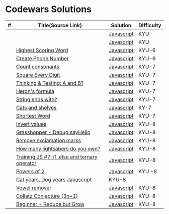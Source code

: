 # Codewars Solutions



| #   | Title(Source Link)                                                                                                                                                          | Solution                                                    | Difficulty |
| --- | -------------------------------------------------------------------------------------------------------------------------------------------------------------- | ----------------------------------------------------------- | ---------- |
|    | []() |    [Javascript](./KYU-)    | KYU        |
|    | []() |    [Javascript](./KYU-)    | KYU        |
|    | [Highest Scoring Word](https://www.codewars.com/kata/57eb8fcdf670e99d9b000272) |    [Javascript](./KYU-6/Highest.js) | KYU-6    |
|    | [Create Phone Number](https://www.codewars.com/kata/525f50e3b73515a6db000b83) |    [Javascript](./KYU-6/Number.js)  | KYU-6     |
|    | [Count consonants](https://www.codewars.com/kata/564e7fc20f0b53eb02000106) |    [Javascript](./KYU-7/consonants.js)  | KYU-7    |
|    | [Square Every Digit](https://www.codewars.com/kata/546e2562b03326a88e000020) |    [Javascript](./KYU-7/Digit.js)    | KYU-7     |
|    | [Thinking & Testing: A and B?](https://www.codewars.com/kata/56d904db9963e9cf5000037d) |  [Javascript](./KYU-7/Testing.js)|KYU-7|
|    | [Heron's formula](https://www.codewars.com/kata/57aa218e72292d98d500240f) |    [Javascript](./KYU-7/formula.js)    | KYU-7      |
|    | [String ends with?](https://www.codewars.com/kata/51f2d1cafc9c0f745c00037d) |    [Javascript](./KYU-7/String_ends.js)    | KYU-7|
|    | [Cats and shelves](https://www.codewars.com/kata/62c93765cef6f10030dfa92b) |    [Javascript](./KYU-7/shelves.js)    | KY-7      |
|    | [Shortest Word](https://www.codewars.com/kata/57cebe1dc6fdc20c57000ac9) |    [Javascript](./KYU-7/Shortest.js)    | KYU-7       |
|    | [Invert values](https://www.codewars.com/kata/5899dc03bc95b1bf1b0000ad) |    [Javascript](./KYU-8/Invert.js)    | KYU-8         |
|    | [Grasshopper - Debug sayHello](https://www.codewars.com/kata/5625618b1fe21ab49f00001f)|[Javascript](./KYU8/Grasshopper.js)|KYU-8|
|    | [Remove exclamation marks](https://www.codewars.com/kata/57a0885cbb9944e24c00008e) |    [Javascript](./KYU-8/Remove.js)  | KYU-8|
|    | [How many lightsabers do you own?](https://www.codewars.com/kata/51f9d93b4095e0a7200001b8) |[Javascript](./KYU8/lightsabers.js)|KYU-8 |
|    | [Training JS #7: if..else and ternary operator](https://www.codewars.com/kata/57202aefe8d6c514300001fd) |    [Javascript](./KYU-8/ternary_operator.js)    | KYU-8  |
|    | [Powers of 2](https://www.codewars.com/kata/57a083a57cb1f31db7000028) |    [Javascript](./KYU-8/Powers_of_2.js)    | KYU -8     |
|    | [Cat years, Dog years](https://www.codewars.com/kata/5a6663e9fd56cb5ab800008b)  [Javascript](./KYU8/Cat_years_Dog_years.js)|KYU-8|
|    | [Vowel remover](https://www.codewars.com/kata/5547929140907378f9000039) |    [Javascript](./KYU-8/Vowel_remover.js)   | KYU-8   |
|    | [Collatz Conjecture (3n+1)](https://www.codewars.com/kata/577a6e90d48e51c55e000217) |[Javascript](./KYU8/Collatz_Conjecture.js) | KYU-8 |
|    | [Beginner - Reduce but Grow](https://www.codewars.com/kata/57f780909f7e8e3183000078) | [Javascript](./KYU-8/Beginner.js)|KYU-8  |
 


